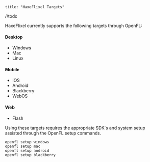 ```
title: "HaxeFlixel Targets"
```

//todo






HaxeFlixel currently supports the following targets through OpenFL:

#### Desktop

- Windows
- Mac
- Linux

#### Mobile

- IOS
- Android
- Blackberry
- WebOS

#### Web

- Flash

Using these targets requires the appropriate SDK's and system setup assisted through the OpenFL setup commands.

```
openfl setup windows
openfl setup mac
openfl setup android
openfl setup blackberry
```